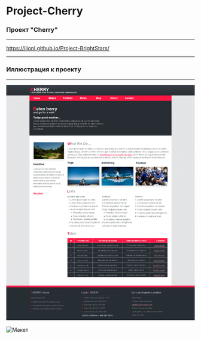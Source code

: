 # Project-Cherry
### Проект "Сherry"
***
https://ilionl.github.io/Project-BrightStars/
***
### Иллюстрация к проекту
***

![Image alt](https://github.com/iLionL/Project-cherry/raw/master/images/cherry.jpg)

![Макет](https://github.com/iLionL/Project-cherry/raw/master/images/cherry.psd)
